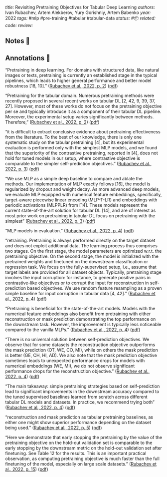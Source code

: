 *title:* Revisiting Pretraining Objectives for Tabular Deep Learning
*authors:* Ivan Rubachev, Artem Alekberov, Yury Gorishniy, Artem Babenko
*year:* 2022
*tags:* #mlp #pre-training #tabular #tabular-data 
*status:* #📦 
*related:*
*code:*
*review:*

## Notes 📍

## Annotations 📖

“Pretraining in deep learning. For domains with structured data, like natural images or texts, pretraining is currently an established stage in the typical pipelines, which leads to higher general performance and better model robustness [18, 10].” ([Rubachev et al., 2022, p. 2](zotero://select/library/items/BR4F57P5)) ([pdf](zotero://open-pdf/library/items/AUF4PL5H?page=2&annotation=LARIGNA9))

“Pretraining for the tabular domain. Numerous pretraining methods were recently proposed in several recent works on tabular DL [2, 42, 9, 39, 37, 27]. However, most of these works do not focus on the pretraining objective per se and typically introduce it as a component of their tabular DL pipeline. Moreover, the experimental setup varies significantly between methods. Therefore,” ([Rubachev et al., 2022, p. 2](zotero://select/library/items/BR4F57P5)) ([pdf](zotero://open-pdf/library/items/AUF4PL5H?page=2&annotation=ZVQA27B7))

“it is difficult to extract conclusive evidence about pretraining effectiveness from the literature. To the best of our knowledge, there is only one systematic study on the tabular pretraining [4], but its experimental evaluation is performed only with the simplest MLP models, and we found that the superiority of the contrastive pretraining, reported in [4], does not hold for tuned models in our setup, where contrastive objective is comparable to the simpler self-prediction objectives.” ([Rubachev et al., 2022, p. 3](zotero://select/library/items/BR4F57P5)) ([pdf](zotero://open-pdf/library/items/AUF4PL5H?page=3&annotation=LEYWPPJY))

“We use MLP as a simple deep baseline to compare and ablate the methods. Our implementation of MLP exactly follows [16], the model is regularized by dropout and weight decay. As more advanced deep models, we evaluate MLP equipped with numerical feature embeddings, specifically, target-aware piecewise linear encoding (MLP-T-LR) and embeddings with periodic activations (MLPPLR) from [14]. These models represent the current state-of-the-art solution for tabular DL [14], and are of interest as most prior work on pretraining in tabular DL focus on pretraining with the simplest” ([Rubachev et al., 2022, p. 3](zotero://select/library/items/BR4F57P5)) ([pdf](zotero://open-pdf/library/items/AUF4PL5H?page=3&annotation=SRNGIC7T))

“MLP models in evaluation.” ([Rubachev et al., 2022, p. 4](zotero://select/library/items/BR4F57P5)) ([pdf](zotero://open-pdf/library/items/AUF4PL5H?page=4&annotation=DWZBMVGD))

“retraining. Pretraining is always performed directly on the target dataset and does not exploit additional data. The learning process thus comprises two stages. On the first stage, the model parameters are optimized w.r.t. the pretraining objective. On the second stage, the model is initialized with the pretrained weights and finetuned on the downstream classification or regression task. We focus on the fully-supervised setup, i.e., assume that target labels are provided for all dataset objects. Typically, pretraining stage involves the input corruption: for instance, to generate positive pairs in contrastive-like objectives or to corrupt the input for reconstruction in self-prediction based objectives. We use random feature resampling as a proven simple baseline for input corruption in tabular data [4, 42].” ([Rubachev et al., 2022, p. 4](zotero://select/library/items/BR4F57P5)) ([pdf](zotero://open-pdf/library/items/AUF4PL5H?page=4&annotation=FWB2KK4R))

“Pretraining is beneficial for the state-of-the-art models. Models with the numerical feature embeddings also benefit from pretraining with either reconstruction or mask prediction demonstrating the top performance on the downstream task. However, the improvement is typically less noticeable compared to the vanilla MLPs.” ([Rubachev et al., 2022, p. 4](zotero://select/library/items/BR4F57P5)) ([pdf](zotero://open-pdf/library/items/AUF4PL5H?page=4&annotation=D3VWZHY5))

“There is no universal solution between self-prediction objectives. We observe that for some datasets the reconstruction objective outperforms the mask prediction (OT, WE, CO, MI), while on others the mask prediction is better (GE, CH, HI, AD). We also note that the mask prediction objective sometimes leads to unexpected performance drops for models with numerical embeddings (WE, MI), we do not observe significant performance drops for the reconstruction objective.” ([Rubachev et al., 2022, p. 4](zotero://select/library/items/BR4F57P5)) ([pdf](zotero://open-pdf/library/items/AUF4PL5H?page=4&annotation=6C5KD9P8))

“The main takeaway: simple pretraining strategies based on self-prediction lead to significant improvements in the downstream accuracy compared to the tuned supervised baselines learned from scratch across different tabular DL models and datasets. In practice, we recommend trying both” ([Rubachev et al., 2022, p. 4](zotero://select/library/items/BR4F57P5)) ([pdf](zotero://open-pdf/library/items/AUF4PL5H?page=4&annotation=JZ3SNEN7))

“reconstruction and mask prediction as tabular pretraining baselines, as either one might show superior performance depending on the dataset being used.” ([Rubachev et al., 2022, p. 5](zotero://select/library/items/BR4F57P5)) ([pdf](zotero://open-pdf/library/items/AUF4PL5H?page=5&annotation=ZGACJLMC))

“Here we demonstrate that early stopping the pretraining by the value of the pretraining objective on the hold-out validation set is comparable to the early stopping by the downstream metric on the hold-out validation set after finetuning. See Table 12 for the results. This is an important practical observation, as computing pretraining objective is much faster than the full finetuning of the model, especially on large scale datasets.” ([Rubachev et al., 2022, p. 15](zotero://select/library/items/BR4F57P5)) ([pdf](zotero://open-pdf/library/items/AUF4PL5H?page=15&annotation=BY4QFNWP))